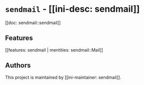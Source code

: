 # `sendmail` - [[ini-desc: sendmail]]

[[doc: sendmail::sendmail]]

## Features

[[features: sendmail | mentities: sendmail::Mail]]

## Authors

This project is maintained by [[ini-maintainer: sendmail]].
